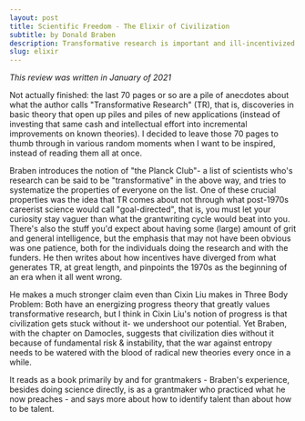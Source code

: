 ```yaml
---
layout: post
title: Scientific Freedom - The Elixir of Civilization
subtitle: by Donald Braben
description: Transformative research is important and ill-incentivized. 
slug: elixir
---
```

_This review was written in January of 2021_

Not actually finished: the last 70 pages or so are a pile of anecdotes about what the author calls "Transformative Research" (TR), that is, discoveries in basic theory that open up piles and piles of new applications (instead of investing that same cash and intellectual effort into incremental improvements on known theories). I decided to leave those 70 pages to thumb through in various random moments when I want to be inspired, instead of reading them all at once. 

Braben introduces the notion of "the Planck Club"- a list of scientists who's research can be said to be "transformative" in the above way, and tries to systematize the properties of everyone on the list. One of these crucial properties was the idea that TR comes about not through what post-1970s careerist science would call "goal-directed", that is, you must let your curiosity stay vaguer than what the grantwriting cycle would beat into you. There's also the stuff you'd expect about having some (large) amount of grit and general intelligence, but the emphasis that may not have been obvious was one patience, both for the individuals doing the research and with the funders. He then writes about how incentives have diverged from what generates TR, at great length, and pinpoints the 1970s as the beginning of an era when it all went wrong.

He makes a much stronger claim even than Cixin Liu makes in Three Body Problem: Both have an energizing progress theory that greatly values transformative research, but I think in Cixin Liu's notion of progress is that civilization gets stuck without it- we undershoot our potential. Yet Braben, with the chapter on Damocles, suggests that civilization dies without it because of fundamental risk & instability, that the war against entropy needs to be watered with the blood of radical new theories every once in a while.

It reads as a book primarily by and for grantmakers - Braben's experience, besides doing science directly, is as a grantmaker who practiced what he now preaches - and says more about how to identify talent than about how to be talent.
